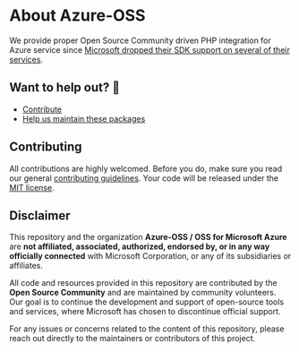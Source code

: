 # About Azure-OSS

We provide proper Open Source Community driven PHP integration for Azure service since [Microsoft dropped their SDK support on several of their services](https://azure.microsoft.com/en-us/updates/retirement-notice-the-azure-storage-php-client-libraries-will-be-retired-on-17-march-2024/).

## Want to help out? 💚

- [Contribute](https://github.com/azure-oss/.github/blob/main/HELPING_OUT.md#contribute)
- [Help us maintain these packages](https://github.com/orgs/Azure-OSS/repositories)

## Contributing

All contributions are highly welcomed. Before you do, make sure you read our general [contributing guidelines](https://github.com/azure-oss/.github/blob/main/CONTRIBUTING.md).
Your code will be released under the [MIT license](https://github.com/azure-oss/.github/blob/main/LICENSE).

## Disclaimer

This repository and the organization **Azure-OSS / OSS for Microsoft Azure** are **not affiliated, associated, authorized, endorsed by, or in any way officially connected** with Microsoft Corporation, or any of its subsidiaries or affiliates.

All code and resources provided in this repository are contributed by the **Open Source Community** and are maintained by community volunteers. Our goal is to continue the development and support of open-source tools and services, where Microsoft has chosen to discontinue official support.

For any issues or concerns related to the content of this repository, please reach out directly to the maintainers or contributors of this project.
